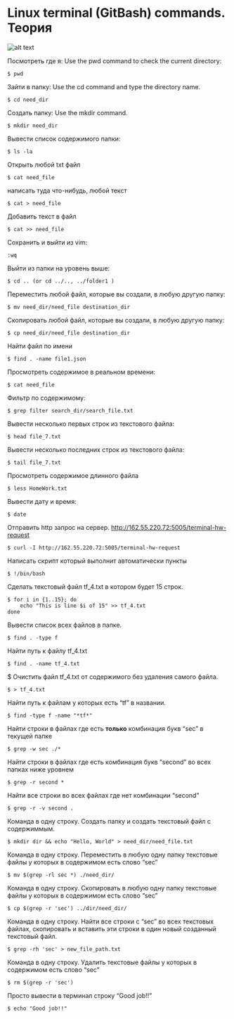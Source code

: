 # Linux terminal (GitBash) commands. Теория

![alt text](https://github.com/MelikovGraf/Terminal/assets/98654937/8c86632f-f614-45ec-bdc3-16d34cd0ea28)

Посмотреть где я:
Use the pwd command to check the current directory:
```
$ pwd
```
Зайти в папку:
Use the cd command and type the directory name.
```
$ cd need_dir
```
Создать папку:
Use the mkdir command.
```
$ mkdir need_dir
```
Вывести список содержимого папки:
```
$ ls -la
```
Открыть любой txt файл
```
$ cat need_file
```
написать туда что-нибудь, любой текст 
```
$ cat > need_file
```
Добавить текст в файл 
```
$ cat >> need_file
```
Сохранить и выйти из vim:
```
:wq
```
Выйти из папки на уровень выше:
```
$ cd .. (or cd ../.., ../folder1 )
```
Переместить любой файл, которые вы создали, в любую другую папку:
```
$ mv need_dir/need_file destination_dir
```
Скопировать любой файл, которые вы создали, в любую другую папку:
```
$ cp need_dir/need_file destination_dir
```
Найти файл по имени
```
$ find . -name file1.json
```
Просмотреть содержимое в реальном времени:
```
$ cat need_file
```
Фильтр по содержимому:
```
$ grep filter search_dir/search_file.txt
```
Вывести несколько первых строк из текстового файла:
```
$ head file_7.txt
```
Вывести несколько последних строк из текстового файла:
```
$ tail file_7.txt
```
Просмотреть содержимое длинного файла 
```
$ less HomeWork.txt
```
Вывести дату и время:
```
$ date
```
Отправить http запрос на сервер. http://162.55.220.72:5005/terminal-hw-request
```
$ curl -I http://162.55.220.72:5005/terminal-hw-request
```
Написать скрипт который выполнит автоматически пункты 
```
$ !/bin/bash
```
Сделать текстовый файл tf_4.txt в котором будет 15 строк.
```
$ for i in {1..15}; do
    echo "This is line $i of 15" >> tf_4.txt
done
```
Вывести список всех файлов в папке.
```
$ find . -type f
```
Найти путь к файлу tf_4.txt
```
$ find . -name tf_4.txt
```
$ Очистить файл tf_4.txt от содержимого без удаления самого файла.
```
$ > tf_4.txt
```
Найти путь к файлам у которых есть “tf” в названии.
```
$ find -type f -name "*tf*"
```
Найти строки в файлах где есть **только** комбинация букв “sec” в текущей папке
```
$ grep -w sec ./*
```
Найти строки в файлах где есть комбинация букв “second” во всех папках ниже уровнем
```
$ grep -r second *
```
Найти все строки во всех файлах где нет комбинации “second”
```
$ grep -r -v second .
```
Команда в одну строку. Создать папку и создать текстовый файл с содержиммым.
```
$ mkdir dir && echo "Hello, World" > need_dir/need_file.txt
```
Команда в одну строку. Переместить в любую одну папку текстовые файлы у которых в содержимом есть слово “sec”
```
$ mv $(grep -rl sec *) ./need_dir/
```
Команда в одну строку. Скопировать в любую одну папку текстовые файлы у которых в содержимом есть слово “sec”
```
$ cp $(grep -r 'sec') ../dir/need_dir/
```
Команда в одну строку. Найти все строки c “sec” во всех текстовых файлах, скопировать и вставить эти строки в один новый созданный текстовый файл.
```
$ grep -rh 'sec' > new_file_path.txt
```
Команда в одну строку. Удалить текстовые файлы у которых в содержимом есть слово “sec”
```
$ rm $(grep -r 'sec')
```
Просто вывести в терминал строку “Good job!!”
```
$ echo "Good job!!"
```
